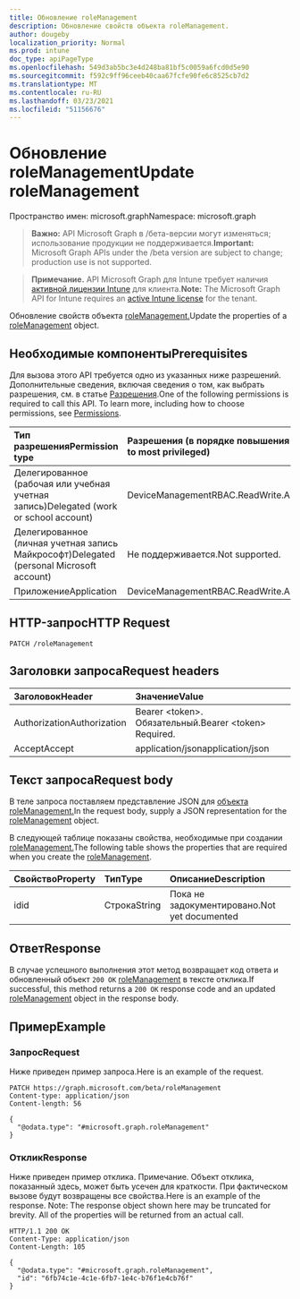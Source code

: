```yaml
---
title: Обновление roleManagement
description: Обновление свойств объекта roleManagement.
author: dougeby
localization_priority: Normal
ms.prod: intune
doc_type: apiPageType
ms.openlocfilehash: 549d3ab5bc3e4d248ba81bf5c0059a6fcd0d5e90
ms.sourcegitcommit: f592c9ff96ceeb40caa67fcfe90fe6c8525cb7d2
ms.translationtype: MT
ms.contentlocale: ru-RU
ms.lasthandoff: 03/23/2021
ms.locfileid: "51156676"
---
```

# <a name="update-rolemanagement"></a><span data-ttu-id="d2fc8-103">Обновление roleManagement</span><span class="sxs-lookup"><span data-stu-id="d2fc8-103">Update roleManagement</span></span>

<span data-ttu-id="d2fc8-104">Пространство имен: microsoft.graph</span><span class="sxs-lookup"><span data-stu-id="d2fc8-104">Namespace: microsoft.graph</span></span>

> <span data-ttu-id="d2fc8-105">**Важно:** API Microsoft Graph в /бета-версии могут изменяться; использование продукции не поддерживается.</span><span class="sxs-lookup"><span data-stu-id="d2fc8-105">**Important:** Microsoft Graph APIs under the /beta version are subject to change; production use is not supported.</span></span>

> <span data-ttu-id="d2fc8-106">**Примечание.** API Microsoft Graph для Intune требует наличия [активной лицензии Intune](https://go.microsoft.com/fwlink/?linkid=839381) для клиента.</span><span class="sxs-lookup"><span data-stu-id="d2fc8-106">**Note:** The Microsoft Graph API for Intune requires an [active Intune license](https://go.microsoft.com/fwlink/?linkid=839381) for the tenant.</span></span>

<span data-ttu-id="d2fc8-107">Обновление свойств объекта [roleManagement.](../resources/intune-rbac-rolemanagement.md)</span><span class="sxs-lookup"><span data-stu-id="d2fc8-107">Update the properties of a [roleManagement](../resources/intune-rbac-rolemanagement.md) object.</span></span>

## <a name="prerequisites"></a><span data-ttu-id="d2fc8-108">Необходимые компоненты</span><span class="sxs-lookup"><span data-stu-id="d2fc8-108">Prerequisites</span></span>
<span data-ttu-id="d2fc8-p101">Для вызова этого API требуется одно из указанных ниже разрешений. Дополнительные сведения, включая сведения о том, как выбрать разрешения, см. в статье [Разрешения](/graph/permissions-reference).</span><span class="sxs-lookup"><span data-stu-id="d2fc8-p101">One of the following permissions is required to call this API. To learn more, including how to choose permissions, see [Permissions](/graph/permissions-reference).</span></span>

|<span data-ttu-id="d2fc8-111">Тип разрешения</span><span class="sxs-lookup"><span data-stu-id="d2fc8-111">Permission type</span></span>|<span data-ttu-id="d2fc8-112">Разрешения (в порядке повышения привилегий)</span><span class="sxs-lookup"><span data-stu-id="d2fc8-112">Permissions (from least to most privileged)</span></span>|
|:---|:---|
|<span data-ttu-id="d2fc8-113">Делегированное (рабочая или учебная учетная запись)</span><span class="sxs-lookup"><span data-stu-id="d2fc8-113">Delegated (work or school account)</span></span>|<span data-ttu-id="d2fc8-114">DeviceManagementRBAC.ReadWrite.All</span><span class="sxs-lookup"><span data-stu-id="d2fc8-114">DeviceManagementRBAC.ReadWrite.All</span></span>|
|<span data-ttu-id="d2fc8-115">Делегированное (личная учетная запись Майкрософт)</span><span class="sxs-lookup"><span data-stu-id="d2fc8-115">Delegated (personal Microsoft account)</span></span>|<span data-ttu-id="d2fc8-116">Не поддерживается.</span><span class="sxs-lookup"><span data-stu-id="d2fc8-116">Not supported.</span></span>|
|<span data-ttu-id="d2fc8-117">Приложение</span><span class="sxs-lookup"><span data-stu-id="d2fc8-117">Application</span></span>|<span data-ttu-id="d2fc8-118">DeviceManagementRBAC.ReadWrite.All</span><span class="sxs-lookup"><span data-stu-id="d2fc8-118">DeviceManagementRBAC.ReadWrite.All</span></span>|

## <a name="http-request"></a><span data-ttu-id="d2fc8-119">HTTP-запрос</span><span class="sxs-lookup"><span data-stu-id="d2fc8-119">HTTP Request</span></span>
<!-- {
  "blockType": "ignored"
}
-->
``` http
PATCH /roleManagement
```

## <a name="request-headers"></a><span data-ttu-id="d2fc8-120">Заголовки запроса</span><span class="sxs-lookup"><span data-stu-id="d2fc8-120">Request headers</span></span>
|<span data-ttu-id="d2fc8-121">Заголовок</span><span class="sxs-lookup"><span data-stu-id="d2fc8-121">Header</span></span>|<span data-ttu-id="d2fc8-122">Значение</span><span class="sxs-lookup"><span data-stu-id="d2fc8-122">Value</span></span>|
|:---|:---|
|<span data-ttu-id="d2fc8-123">Authorization</span><span class="sxs-lookup"><span data-stu-id="d2fc8-123">Authorization</span></span>|<span data-ttu-id="d2fc8-124">Bearer &lt;token&gt;. Обязательный.</span><span class="sxs-lookup"><span data-stu-id="d2fc8-124">Bearer &lt;token&gt; Required.</span></span>|
|<span data-ttu-id="d2fc8-125">Accept</span><span class="sxs-lookup"><span data-stu-id="d2fc8-125">Accept</span></span>|<span data-ttu-id="d2fc8-126">application/json</span><span class="sxs-lookup"><span data-stu-id="d2fc8-126">application/json</span></span>|

## <a name="request-body"></a><span data-ttu-id="d2fc8-127">Текст запроса</span><span class="sxs-lookup"><span data-stu-id="d2fc8-127">Request body</span></span>
<span data-ttu-id="d2fc8-128">В теле запроса поставляем представление JSON для [объекта roleManagement.](../resources/intune-rbac-rolemanagement.md)</span><span class="sxs-lookup"><span data-stu-id="d2fc8-128">In the request body, supply a JSON representation for the [roleManagement](../resources/intune-rbac-rolemanagement.md) object.</span></span>

<span data-ttu-id="d2fc8-129">В следующей таблице показаны свойства, необходимые при создании [roleManagement.](../resources/intune-rbac-rolemanagement.md)</span><span class="sxs-lookup"><span data-stu-id="d2fc8-129">The following table shows the properties that are required when you create the [roleManagement](../resources/intune-rbac-rolemanagement.md).</span></span>

|<span data-ttu-id="d2fc8-130">Свойство</span><span class="sxs-lookup"><span data-stu-id="d2fc8-130">Property</span></span>|<span data-ttu-id="d2fc8-131">Тип</span><span class="sxs-lookup"><span data-stu-id="d2fc8-131">Type</span></span>|<span data-ttu-id="d2fc8-132">Описание</span><span class="sxs-lookup"><span data-stu-id="d2fc8-132">Description</span></span>|
|:---|:---|:---|
|<span data-ttu-id="d2fc8-133">id</span><span class="sxs-lookup"><span data-stu-id="d2fc8-133">id</span></span>|<span data-ttu-id="d2fc8-134">Строка</span><span class="sxs-lookup"><span data-stu-id="d2fc8-134">String</span></span>|<span data-ttu-id="d2fc8-135">Пока не задокументировано.</span><span class="sxs-lookup"><span data-stu-id="d2fc8-135">Not yet documented</span></span>|



## <a name="response"></a><span data-ttu-id="d2fc8-136">Ответ</span><span class="sxs-lookup"><span data-stu-id="d2fc8-136">Response</span></span>
<span data-ttu-id="d2fc8-137">В случае успешного выполнения этот метод возвращает код ответа и обновленный объект `200 OK` [roleManagement](../resources/intune-rbac-rolemanagement.md) в тексте отклика.</span><span class="sxs-lookup"><span data-stu-id="d2fc8-137">If successful, this method returns a `200 OK` response code and an updated [roleManagement](../resources/intune-rbac-rolemanagement.md) object in the response body.</span></span>

## <a name="example"></a><span data-ttu-id="d2fc8-138">Пример</span><span class="sxs-lookup"><span data-stu-id="d2fc8-138">Example</span></span>

### <a name="request"></a><span data-ttu-id="d2fc8-139">Запрос</span><span class="sxs-lookup"><span data-stu-id="d2fc8-139">Request</span></span>
<span data-ttu-id="d2fc8-140">Ниже приведен пример запроса.</span><span class="sxs-lookup"><span data-stu-id="d2fc8-140">Here is an example of the request.</span></span>
``` http
PATCH https://graph.microsoft.com/beta/roleManagement
Content-type: application/json
Content-length: 56

{
  "@odata.type": "#microsoft.graph.roleManagement"
}
```

### <a name="response"></a><span data-ttu-id="d2fc8-141">Отклик</span><span class="sxs-lookup"><span data-stu-id="d2fc8-141">Response</span></span>
<span data-ttu-id="d2fc8-p102">Ниже приведен пример отклика. Примечание. Объект отклика, показанный здесь, может быть усечен для краткости. При фактическом вызове будут возвращены все свойства.</span><span class="sxs-lookup"><span data-stu-id="d2fc8-p102">Here is an example of the response. Note: The response object shown here may be truncated for brevity. All of the properties will be returned from an actual call.</span></span>
``` http
HTTP/1.1 200 OK
Content-Type: application/json
Content-Length: 105

{
  "@odata.type": "#microsoft.graph.roleManagement",
  "id": "6fb74c1e-4c1e-6fb7-1e4c-b76f1e4cb76f"
}
```




